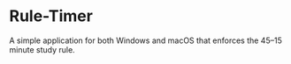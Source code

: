 # Rule-Timer
A simple application for both Windows and macOS that enforces the 45–15 minute study rule. 
